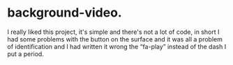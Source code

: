 # background-video.

I really liked this project, it's simple and there's not a lot of code, in short I had some problems with the button on the surface and it was all a problem of identification and I had written it wrong the “fa-play” instead of the dash I put a period.
